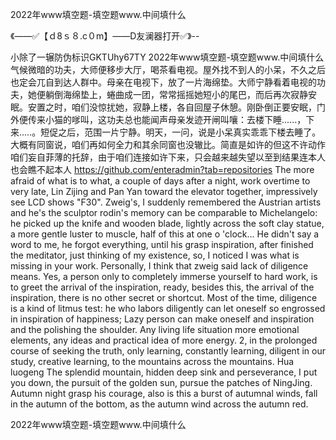 2022年www填空题-填空题www.中间填什么

《——✅【ｄ8ｓ８.c０m】——D友澜器打开✅》--

小除了一辗防伪标识GKTUhy67TY
2022年www填空题-填空题www.中间填什么气候微暗的功夫，大师便移步大厅，喝茶看电视。屋外找不到人的小呆，不久之后也定会兀自到达人群中。母亲在电视下，放了一片海绵垫。大师宁静看着电视的功夫，她便躺倒海绵垫上，蜷曲成一团，常常摇摇她短小的尾巴，而后再次寂静安眠。安置之时，咱们没惊扰她，寂静上楼，各自回屋子休憩。刚卧倒正要安眠，门外便传来小猫的嗲叫，这功夫总也能闻声母亲发迹开闸叫嚷：去楼下睡......，下来.....。短促之后，范围一片宁静。明天，一问，说是小呆真实乖乖下楼去睡了。
大概有同窗说，咱们再如何全力和其余同窗也没辙比。简直是如许的但这不许动作咱们妄自菲薄的托辞，由于咱们连接如许下来，只会越来越失望以至到结果连本人也会瞧不起本人
https://github.com/enteradmin?tab=repositories
The more afraid of what is to what, a couple of days after a night, work overtime to very late, Lin Zijing and Pan Yan toward the elevator together, impressively see LCD shows "F30".
Zweig's, I suddenly remembered the Austrian artists and he's the sculptor rodin's memory can be comparable to Michelangelo: he picked up the knife and wooden blade, lightly across the soft clay statue, a more gentle luster to muscle, half of this at one o 'clock...
He didn't say a word to me, he forgot everything, until his grasp inspiration, after finished the meditator, just thinking of my existence, so, I noticed I was what is missing in your work.
Personally, I think that zweig said lack of diligence means.
Yes, a person only to completely immerse yourself to hard work, is to greet the arrival of the inspiration, ready, besides this, the arrival of the inspiration, there is no other secret or shortcut.
Most of the time, diligence is a kind of litmus test: he who labors diligently can let oneself so engrossed in inspiration of happiness;
Lazy person can make oneself and inspiration and the polishing the shoulder.
Any living life situation more emotional elements, any ideas and practical idea of more energy.
2, in the prolonged course of seeking the truth, only learning, constantly learning, diligent in our study, creative learning, to the mountains across the mountains.
Hua luogeng
The splendid mountain, hidden deep sink and perseverance, I put you down, the pursuit of the golden sun, pursue the patches of NingJing.
Autumn night grasp his courage, also is this a burst of autumnal winds, fall in the autumn of the bottom, as the autumn wind across the autumn red.




2022年www填空题-填空题www.中间填什么

